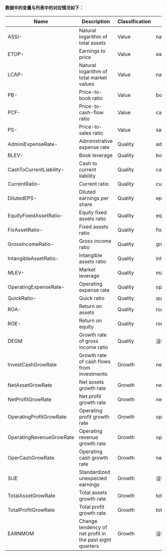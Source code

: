 #### 数据中的变量与列表中的对应情况如下：

| Name                     | Description                                              | Classification | 对应的变量                                |
| ------------------------ | -------------------------------------------------------- | -------------- | ----------------------------------------- |
| ASSI-                    | Natural logarithm of total assets                        | Value          | natural_log_of_market_cap                 |
| ETOP-                    | Earnings to price                                        | Value          | earnings_to_price_ratio                   |
| LCAP-                    | Natural logarithm of total market values                 | Value          | natural_log_of_market_cap                 |
| PB-                      | Price-to-book ratio                                      | Value          | book_to_price_ratio                       |
| PCF-                     | Price-to-cash-flow ratio                                 | Value          | cash_earnings_to_price_ratio              |
| PS-                      | Price-to-sales ratio                                     | Value          | sales_to_price_ratio                      |
| AdminiExpenseRate-       | Administrative expense rate                              | Quality        | admin_expense_rate                        |
| BLEV-                    | Book leverage                                            | Quality        | book_leverage                             |
| CashToCurrentLiability-  | Cash to current liability                                | Quality        | cash_to_current_liability                 |
| CurrentRatio-            | Current ratio                                            | Quality        | current_ratio                             |
| DilutedEPS-              | Diluted earnings per share                               | Quality        | eps_ttm                                   |
| EquityFixedAssetRatio-   | Equity fixed assets ratio                                | Quality        | equity_to_fixed_asset_ratio               |
| FixAssetRatio-           | Fixed assets ratio                                       | Quality        | fixed_asset_ratio                         |
| GrossIncomeRatio-        | Gross income ratio                                       | Quality        | gross_income_ratio                        |
| IntangibleAssetRatio-    | Intangible assets ratio                                  | Quality        | intangible_asset_ratio                    |
| MLEV-                    | Market leverage                                          | Quality        | market_leverage                           |
| OperatingExpenseRate-    | Operating expense rate                                   | Quality        | operating_cost_to_operating_revenue_ratio |
| QuickRatio-              | Quick ratio                                              | Quality        | quick_ratio                               |
| ROA-                     | Return on assets                                         | Quality        | roa_ttm                                   |
| ROE-                     | Return on equity                                         | Quality        | roe_ttm                                   |
| DEGM                     | Growth rate of gross income ratio                        | Quality        | 没有对应变量                              |
| InvestCashGrowRate       | Growth rate of cash flows from investments               | Growth         | net_invest_cash_flow_ttm                  |
| NetAssetGrowRate         | Net assets growth rate                                   | Growth         | net_asset_growth_rate                     |
| NetProfitGrowRate        | Net profit growth rate                                   | Growth         | net_profit_growth_rate                    |
| OperatingProfitGrowRate  | Operating profit growth rate                             | Growth         | operating_profit_growth_rate              |
| OperatingRevenueGrowRate | Operating revenue growth rate                            | Growth         | operating_revenue_growth_rate             |
| OperCashGrowRate         | Operating cash growth rate                               | Growth         | net_operate_cashflow_growth_rate          |
| SUE                      | Standardized unexpected earnings                         | Growth         | 没有对应变量                              |
| TotalAssetGrowRate       | Total assets growth rate                                 | Growth         | total_asset_growth_rate                   |
| TotalProfitGrowRate      | Total profit growth rate                                 | Growth         | total_profit_growth_rate                  |
| EARNMOM                  | Change tendency of net profit in the past eight quarters | Growth         | 没有对应变量                              |


